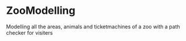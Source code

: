 # ZooModelling
Modelling all the areas, animals and ticketmachines of a zoo with a path checker for visiters
